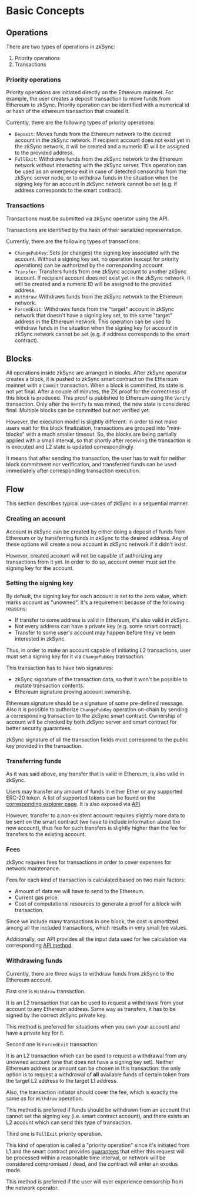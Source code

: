# Basic Concepts

## Operations

There are two types of operations in zkSync:

1. Priority operations
2. Transactions

### Priority operations

Priority operations are initiated directly on the Ethereum mainnet. For example, the user creates a deposit transaction
to move funds from Ethereum to zkSync. Priority operation can be identified with a numerical id or hash of the ethereum
transaction that created it.

Currently, there are the following types of priority operations:

- `Deposit`: Moves funds from the Ethereum network to the desired account in the zkSync network. If recipient account
  does not exist yet in the zkSync network, it will be created and a numeric ID will be assigned to the provided
  address.
- `FullExit`: Withdraws funds from the zkSync network to the Ethereum network without interacting with the zkSync
  server. This operation can be used as an emergency exit in case of detected censorship from the zkSync server node, or
  to withdraw funds in the situation when the signing key for an account in zkSync network cannot be set (e.g. if address
  corresponds to the smart contract).

### Transactions

Transactions must be submitted via zkSync operator using the API.

Transactions are identified by the hash of their serialized representation.

Currently, there are the following types of transactions:

- `ChangePubKey`: Sets (or changes) the signing key associated with the account. Without a signing key set, no operation
  (except for priority operations) can be authorized by the corresponding account.
- `Transfer`: Transfers funds from one zkSync account to another zkSync account. If recipient account does not exist
  yet in the zkSync network, it will be created and a numeric ID will be assigned to the provided address.
- `Withdraw`: Withdraws funds from the zkSync network to the Ethereum network.
- `ForcedExit`: Withdraws funds from the "target" account in zkSync network that doesn't have a signing key set, to the
  same "target" address in the Ethereum network. This operation can be used to withdraw funds in the situation when the
  signing key for account in zkSync network cannot be set (e.g. if address corresponds to the smart contract).

## Blocks

All operations inside zkSync are arranged in blocks. After zkSync operator creates a block, it is pushed to zkSync smart
contract on the Ethereum mainnet with a `Commit` transaction. When a block is committed, its state is not yet final.
After a couple of minutes, the ZK proof for the correctness of this block is produced. This proof is published to
Ethereum using the `Verify` transaction. Only after the `Verify` tx was mined, the new state is considered final.
Multiple blocks can be committed but not verified yet.

However, the execution model is slightly different: in order to not make users wait for the block finalization,
transactions are grouped into "mini-blocks" with a much smaller timeout. So, the blocks are being partially applied with
a small interval, so that shortly after receiving the transaction is is executed and L2 state is updated
correspondingly.

It means that after sending the transaction, the user has to wait for neither block commitment nor verification, and
transferred funds can be used immediately after corresponding transaction execution.

## Flow

This section describes typical use-cases of zkSync in a sequential manner.

### Creating an account

Account in zkSync can be created by either doing a deposit of funds from Ethereum or by transferring funds in zkSync to
the desired address. Any of these options will create a new account in zkSync network if it didn't exist.

However, created account will not be capable of authorizing any transactions from it yet. In order to do so, account
owner must set the signing key for the account.

### Setting the signing key

By default, the signing key for each account is set to the zero value, which marks account as "unowned". It's a
requirement because of the following reasons:

- If transfer to some address is valid in Ethereum, it's also valid in zkSync.
- Not every address can have a private key (e.g. some smart contract).
- Transfer to some user's account may happen before they've been interested in zkSync.

Thus, in order to make an account capable of initiating L2 transactions, user must set a signing key for it via
`ChangePubKey` transaction.

This transaction has to have two signatures:

- zkSync signature of the transaction data, so that it won't be possible to mutate transaction contents.
- Ethereum signature proving account ownership.

Ethereum signature should be a signature of some pre-defined message. Also it is possible to authorize `ChangePubKey`
operation on-chain by sending a corresponding transaction to the zkSync smart contract. Ownership of account will be
checked by both zkSync server and smart contract for better security guarantees.

zkSync signature of all the transaction fields must correspond to the public key provided in the transaction.

### Transferring funds

As it was said above, any transfer that is valid in Ethereum, is also valid in zkSync.

Users may transfer any amount of funds in either Ether or any supported ERC-20 token. A list of supported tokens can be
found on the [corresponding explorer page](https://zkscan.io/tokens). It is also exposed via [API](../api).

However, transfer to a non-existent account requires slightly more data to be sent on the smart contract (we have to
include information about the new account), thus fee for such transfers is slightly higher than the fee for transfers to the
existing account.

### Fees

zkSync requires fees for transactions in order to cover expenses for network maintenance.

Fees for each kind of transaction is calculated based on two main factors:

- Amount of data we will have to send to the Ethereum.
- Current gas price.
- Cost of computational resources to generate a proof for a block with transaction.

Since we include many transactions in one block, the cost is amortized among all the included transactions, which results in
very small fee values.

Additionally, our API provides all the input data used for fee calculation via corresponding [API method][api_fee].

[api_fee]: ../api/v0.1.md#get-tx-fee

### Withdrawing funds

Currently, there are three ways to withdraw funds from zkSync to the Ethereum account.

First one is `Withdraw` transaction.

It is an L2 transaction that can be used to request a withdrawal from your account to any Ethereum address. Same way as
transfers, it has to be signed by the correct zkSync private key.

This method is preferred for situations when you own your account and have a private key for it.

Second one is `ForcedExit` transaction.

It is an L2 transaction which can be used to request a withdrawal from any unowned account (one that does not have a
signing key set). Neither Ethereum address or amount can be chosen in this transaction: the only option is to request a
withdrawal of **all** available funds of certain token from the target L2 address to the target L1 address.

Also, the transaction initiator should cover the fee, which is exactly the same as for `Withdraw` operation.

This method is preferred if funds should be withdrawn from an account that cannot set the signing key (i.e. smart
contract account), and there exists an L2 account which can send this type of transaction.

Third one is `FullExit` priority operation.

This kind of operation is called a "priority operation" since it's initiated from L1 and the smart contract provides
[guarantees](../faq/security.md#security-overview) that either this request will be processed within a reasonable time interval, or network will be
considered compromised / dead, and the contract will enter an exodus mode.

This method is preferred if the user will ever experience censorship from the network operator.
